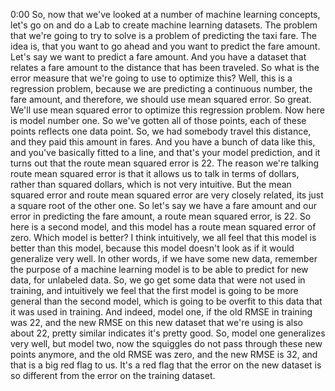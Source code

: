 0:00
So, now that we've looked at a number of machine learning concepts, let's go on and do a Lab to create machine learning datasets. The problem that we're going to try to solve is a problem of predicting the taxi fare. The idea is, that you want to go ahead and you want to predict the fare amount. Let's say we want to predict a fare amount. And you have a dataset that relates a fare amount to the distance that has been traveled. So what is the error measure that we're going to use to optimize this? Well, this is a regression problem, because we are predicting a continuous number, the fare amount, and therefore, we should use mean squared error. So great. We'll use mean squared error to optimize this regression problem. Now here is model number one. So we've gotten all of those points, each of these points reflects one data point. So, we had somebody travel this distance, and they paid this amount in fares. And you have a bunch of data like this, and you've basically fitted to a line, and that's your model prediction, and it turns out that the route mean squared error is 22. The reason we're talking route mean squared error is that it allows us to talk in terms of dollars, rather than squared dollars, which is not very intuitive. But the mean squared error and route mean squared error are very closely related, its just a square root of the other one. So let's say we have a fare amount and our error in predicting the fare amount, a route mean squared error, is 22. So here is a second model, and this model has a route mean squared error of zero. Which model is better? I think intuitively, we all feel that this model is better than this model, because this model doesn't look as if it would generalize very well. In other words, if we have some new data, remember the purpose of a machine learning model is to be able to predict for new data, for unlabeled data. So, we go get some data that were not used in training, and intuitively we feel that the first model is going to be more general than the second model, which is going to be overfit to this data that it was used in training. And indeed, model one, if the old RMSE in training was 22, and the new RMSE on this new dataset that we're using is also about 22, pretty similar indicates it's pretty good. So, model one generalizes very well, but model two, now the squiggles do not pass through these new points anymore, and the old RMSE was zero, and the new RMSE is 32, and that is a big red flag to us. It's a red flag that the error on the new dataset is so different from the error on the training dataset.
